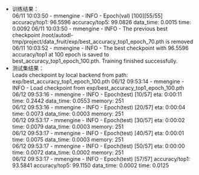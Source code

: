 - 训练结果：  
06/11 10:03:50 - mmengine - INFO - Epoch(val) [100][55/55]    accuracy/top1: 96.5596  accuracy/top5: 99.0826  data_time: 0.0015  time: 0.0092
06/11 10:03:50 - mmengine - INFO - The previous best checkpoint /root/autodl-tmp/project/data_fruit/exp/best_accuracy_top1_epoch_70.pth is removed
06/11 10:03:52 - mmengine - INFO - The best checkpoint with 96.5596 accuracy/top1 at 100 epoch is saved to best_accuracy_top1_epoch_100.pth.
Training finished successfully. 
- 测试集结果：  
Loads checkpoint by local backend from path: exp/best_accuracy_top1_epoch_100.pth
06/12 09:53:14 - mmengine - INFO - Load checkpoint from exp/best_accuracy_top1_epoch_100.pth
06/12 09:53:16 - mmengine - INFO - Epoch(test) [10/57]    eta: 0:00:11  time: 0.2442  data_time: 0.0553  memory: 251  
06/12 09:53:16 - mmengine - INFO - Epoch(test) [20/57]    eta: 0:00:04  time: 0.0073  data_time: 0.0003  memory: 251  
06/12 09:53:17 - mmengine - INFO - Epoch(test) [30/57]    eta: 0:00:02  time: 0.0079  data_time: 0.0003  memory: 251  
06/12 09:53:17 - mmengine - INFO - Epoch(test) [40/57]    eta: 0:00:01  time: 0.0075  data_time: 0.0003  memory: 251  
06/12 09:53:17 - mmengine - INFO - Epoch(test) [50/57]    eta: 0:00:00  time: 0.0072  data_time: 0.0002  memory: 251  
06/12 09:53:17 - mmengine - INFO - Epoch(test) [57/57]  accuracy/top1: 93.5841  accuracy/top5: 99.1150  data_time: 0.0002  time: 0.0125

